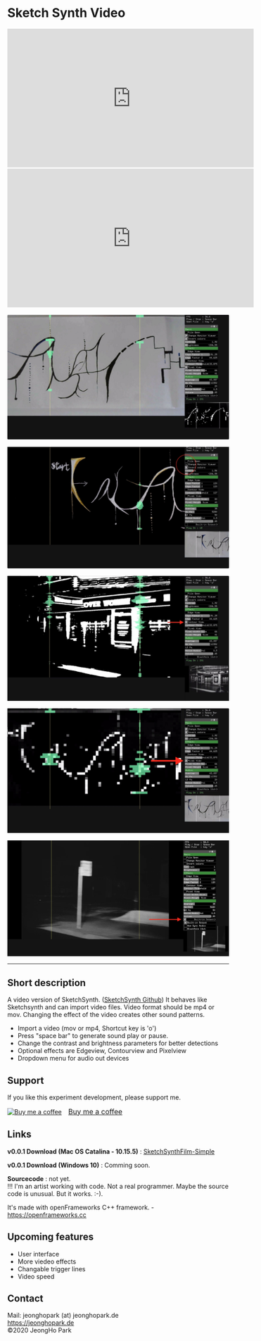 # Sketch Synth Video

<iframe width="560" height="315" src="https://www.youtube.com/embed/SqY2iRIYjlY" frameborder="0" allow="accelerometer; autoplay; encrypted-media; gyroscope; picture-in-picture" allowfullscreen></iframe>

<iframe width="560" height="315" src="https://www.youtube.com/embed/2jNWzR8PiiM" frameborder="0" allow="accelerometer; autoplay; encrypted-media; gyroscope; picture-in-picture" allowfullscreen></iframe>

![Main](media/main_screen.jpg)         

![Change view](media/swap_mainView.jpg)         

![Contour view](media/contourView.jpg)         

![Pixel view](media/pixelView.jpg)         

![Dropdown menu for audio output](media/audioDevices.jpg)        

<hr>		

## Short description						
A video version of SketchSynth. (<a target="_blank" href="https://github.com/jeonghopark/SketchSynth-Simple">SketchSynth Github</a>) It behaves like Sketchsynth and can import video files. Video format should be mp4 or mov. Changing the effect of the video creates other sound patterns.        

- Import a video (mov or mp4, Shortcut key is 'o')      
- Press "space bar" to generate sound play or pause.      
- Change the contrast and brightness parameters for better detections      
- Optional effects are Edgeview, Contourview and Pixelview        
- Dropdown menu for audio out devices           

## Support				
If you like this experiment development, please support me.
<link href="https://fonts.googleapis.com/css?family=Arial" rel="stylesheet"><a class="bmc-button" target="_blank" href="https://www.buymeacoffee.com/c4KbpP0oa"><img src="https://cdn.buymeacoffee.com/buttons/bmc-new-btn-logo.svg" alt="Buy me a coffee"><span style="margin-left:15px;font-size:16px !important;">Buy me a coffee</span></a>

## Links
<b>v0.0.1 Download (Mac OS Catalina - 10.15.5)</b> : [SketchSynthFilm-Simple](https://github.com/jeonghopark/SketchSynthFilm-Simple/releases/tag/v0.0.1)				

<b>v0.0.1 Download (Windows 10)</b> : Comming soon.				

<b>Sourcecode</b> : not yet.         
!!! I'm an artist working with code. Not a real programmer. Maybe the source code is unusual. But it works. :-).            

It's made with openFrameworks C++ framework. - <a target="_blank" href="https://openframeworks.cc">https://openframeworks.cc</a>

## Upcoming features
- User interface	
- More viedeo effects		
- Changable trigger lines
- Video speed

## Contact		
Mail: jeonghopark (at) jeonghopark.de             
<a target="_blank" href="https://jeonghopark.de">https://jeonghopark.de</a>             
©2020 JeongHo Park             
